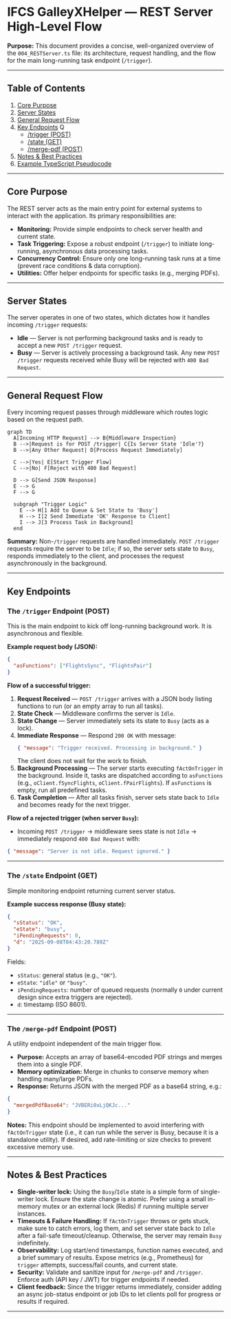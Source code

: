 # IFCS GalleyXHelper — REST Server High-Level Flow

**Purpose:** This document provides a concise, well-organized overview of the `004_RESTServer.ts` file: its architecture, request handling, and the flow for the main long-running task endpoint (`/trigger`).

---

## Table of Contents

1. [Core Purpose](#core-purpose)
2. [Server States](#server-states)
3. [General Request Flow](#general-request-flow)
4. [Key Endpoints](#key-endpoints) Q
   - [/trigger (POST)](#the-trigger-endpoint-post)
   - [/state (GET)](#the-state-endpoint-get)
   - [/merge-pdf (POST)](#the-merge-pdf-endpoint-post)
5. [Notes & Best Practices](#notes--best-practices)
6. [Example TypeScript Pseudocode](#example-typescript-pseudocode)

---

## Core Purpose

The REST server acts as the main entry point for external systems to interact with the application. Its primary responsibilities are:

- **Monitoring:** Provide simple endpoints to check server health and current state.
- **Task Triggering:** Expose a robust endpoint (`/trigger`) to initiate long-running, asynchronous data processing tasks.
- **Concurrency Control:** Ensure only one long-running task runs at a time (prevent race conditions & data corruption).
- **Utilities:** Offer helper endpoints for specific tasks (e.g., merging PDFs).

---

## Server States

The server operates in one of two states, which dictates how it handles incoming `/trigger` requests:

- **Idle** — Server is not performing background tasks and is ready to accept a new `POST /trigger` request.
- **Busy** — Server is actively processing a background task. Any new `POST /trigger` requests received while Busy will be rejected with `400 Bad Request`.

---

## General Request Flow

Every incoming request passes through middleware which routes logic based on the request path.

```mermaid
graph TD
  A[Incoming HTTP Request] --> B{Middleware Inspection}
  B -->|Request is for POST /trigger| C{Is Server State 'Idle'?}
  B -->|Any Other Request| D[Process Request Immediately]

  C -->|Yes| E[Start Trigger Flow]
  C -->|No| F[Reject with 400 Bad Request]

  D --> G[Send JSON Response]
  E --> G
  F --> G

  subgraph "Trigger Logic"
    E --> H[1 Add to Queue & Set State to 'Busy']
    H --> I[2 Send Immediate 'OK' Response to Client]
    I --> J[3 Process Task in Background]
  end
```

**Summary:** Non-`/trigger` requests are handled immediately. `POST /trigger` requests require the server to be `Idle`; if so, the server sets state to `Busy`, responds immediately to the client, and processes the request asynchronously in the background.

---

## Key Endpoints

### The `/trigger` Endpoint (POST)

This is the main endpoint to kick off long-running background work. It is asynchronous and flexible.

**Example request body (JSON):**

```json
{
  "asFunctions": ["FlightsSync", "FlightsPair"]
}
```

**Flow of a successful trigger:**

1. **Request Received** — `POST /trigger` arrives with a JSON body listing functions to run (or an empty array to run all tasks).
2. **State Check** — Middleware confirms the server is `Idle`.
3. **State Change** — Server immediately sets its state to `Busy` (acts as a lock).
4. **Immediate Response** — Respond `200 OK` with message:
   ```json
   { "message": "Trigger received. Processing in background." }
   ```
   The client does not wait for the work to finish.
5. **Background Processing** — The server starts executing `fActOnTrigger` in the background. Inside it, tasks are dispatched according to `asFunctions` (e.g., `oClient.fSyncFlights`, `oClient.fPairFlights`). If `asFunctions` is empty, run all predefined tasks.
6. **Task Completion** — After all tasks finish, server sets state back to `Idle` and becomes ready for the next trigger.

**Flow of a rejected trigger (when server `Busy`):**

- Incoming `POST /trigger` -> middleware sees state is not `Idle` -> immediately respond `400 Bad Request` with:

```json
{ "message": "Server is not idle. Request ignored." }
```

---

### The `/state` Endpoint (GET)

Simple monitoring endpoint returning current server status.

**Example success response (Busy state):**

```json
{
  "sStatus": "OK",
  "eState": "busy",
  "iPendingRequests": 0,
  "d": "2025-09-08T04:43:20.789Z"
}
```

Fields:

- `sStatus`: general status (e.g., `"OK"`).
- `eState`: `"idle"` or `"busy"`.
- `iPendingRequests`: number of queued requests (normally `0` under current design since extra triggers are rejected).
- `d`: timestamp (ISO 8601).

---

### The `/merge-pdf` Endpoint (POST)

A utility endpoint independent of the main trigger flow.

- **Purpose:** Accepts an array of base64-encoded PDF strings and merges them into a single PDF.
- **Memory optimization:** Merge in chunks to conserve memory when handling many/large PDFs.
- **Response:** Returns JSON with the merged PDF as a base64 string, e.g.:

```json
{
  "mergedPdfBase64": "JVBERi0xLjQKJc..."
}
```

**Notes:** This endpoint should be implemented to avoid interfering with `fActOnTrigger` state (i.e., it can run while the server is Busy, because it is a standalone utility). If desired, add rate-limiting or size checks to prevent excessive memory use.

---

## Notes & Best Practices

- **Single-writer lock:** Using the `Busy`/`Idle` state is a simple form of single-writer lock. Ensure the state change is atomic. Prefer using a small in-memory mutex or an external lock (Redis) if running multiple server instances.
- **Timeouts & Failure Handling:** If `fActOnTrigger` throws or gets stuck, make sure to catch errors, log them, and set server state back to `Idle` after a fail-safe timeout/cleanup. Otherwise, the server may remain `Busy` indefinitely.
- **Observability:** Log start/end timestamps, function names executed, and a brief summary of results. Expose metrics (e.g., Prometheus) for `trigger` attempts, success/fail counts, and current state.
- **Security:** Validate and sanitize input for `/merge-pdf` and `/trigger`. Enforce auth (API key / JWT) for trigger endpoints if needed.
- **Client feedback:** Since the trigger returns immediately, consider adding an async job-status endpoint or job IDs to let clients poll for progress or results if required.

---
